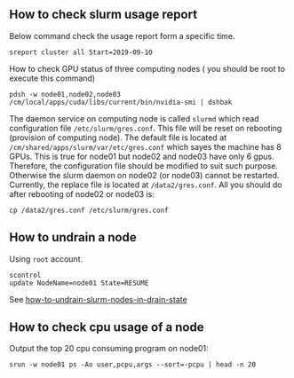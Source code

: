 ## How to check slurm usage report

Below command check the usage report form a specific time.
```shell
sreport cluster all Start=2019-09-10
```

How to check GPU status of three computing nodes ( you should be root to execute this command)
```shell
pdsh -w node01,node02,node03 /cm/local/apps/cuda/libs/current/bin/nvidia-smi | dshbak
```

The daemon service on computing node is called `slurmd` which read configuration file `/etc/slurm/gres.conf`. This file will be reset on rebooting (provision of computing node).
The default file is located at `/cm/shared/apps/slurm/var/etc/gres.conf` which sayes the machine has 8 GPUs. This is true for node01 but node02 and node03 have only 6 gpus. Therefore,
the configuration file should be modified to suit such purpose. Otherwise the slurm daemon on node02 (or node03) cannot be restarted. Currently, the replace file is located at
`/data2/gres.conf`. All you should do after rebooting of node02 or node03 is:

```shell
cp /data2/gres.conf /etc/slurm/gres.conf
```

## How to undrain a node
Using `root` account. 
```shell
scontrol
update NodeName=node01 State=RESUME
```
See [how-to-undrain-slurm-nodes-in-drain-state](https://stackoverflow.com/questions/29535118/how-to-undrain-slurm-nodes-in-drain-state)

## How to check cpu usage of a node
Output the top 20 cpu consuming program on node01:
```shell
srun -w node01 ps -Ao user,pcpu,args --sort=-pcpu | head -n 20
```